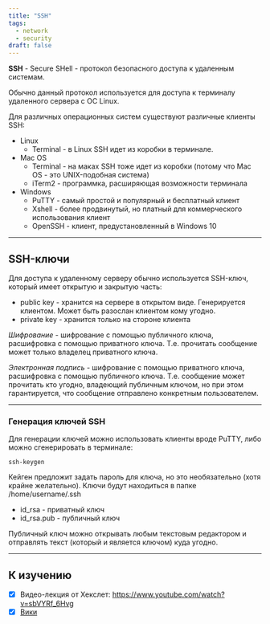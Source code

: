 ```yaml
---
title: "SSH"
tags:
  - network
  - security
draft: false
---
```


**SSH** - Secure SHell - протокол безопасного доступа к удаленным системам.

Обычно данный протокол используется для доступа к терминалу удаленного сервера с ОС Linux.

Для различных операционных систем существуют различные клиенты SSH:

- Linux
    - Terminal - в Linux SSH идет из коробки в терминале.
- Mac OS
    - Terminal - на маках SSH тоже идет из коробки (потому что Mac OS - это UNIX-подобная система)
    - iTerm2 - программка, расширяющая возможности терминала
- Windows
    - PuTTY - самый простой и популярный и бесплатный клиент
    - Xshell - более продвинутый, но платный для коммерческого использования клиент
    - OpenSSH - клиент, предустановленный в Windows 10

---
## SSH-ключи

Для доступа к удаленному серверу обычно используется SSH-ключ, который имеет открытую и закрытую часть:

- public key - хранится на сервере в открытом виде. Генерируется клиентом. Может быть разослан клиентом кому угодно.
- private key - хранится только на стороне клиента

*Шифрование* - шифрование с помощью публичного ключа, расшифровка с помощью приватного ключа. Т.е. прочитать сообщение может только владелец приватного ключа.

*Электронная подпись* - шифрование с помощью приватного ключа, расшифровка с помощью публичного ключа. Т.е. сообщение может прочитать кто угодно, владеющий публичным ключом, но при этом гарантируется, что сообщение отправлено конкретным пользователем.

---
### Генерация ключей SSH

Для генерации ключей можно использовать клиенты вроде PuTTY, либо можно сгенерировать в терминале:
```shell
ssh-keygen
```

Кейген предложит задать пароль для ключа, но это необязательно (хотя крайне желательно). Ключи будут находиться в папке /home/username/.ssh

- id_rsa - приватный ключ
- id_rsa.pub - публичный ключ

Публичный ключ можно открывать любым текстовым редактором и отправлять текст (который и является ключом) куда угодно.


---
## К изучению
- [X] Видео-лекция от Хекслет: https://www.youtube.com/watch?v=sbVYRf_6Hvg
- [X] [Вики](https://ru.wikipedia.org/wiki/SSH)